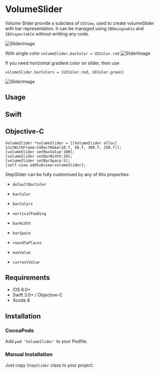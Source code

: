 # VolumeSlider

Volume Slider provide a subclass of `UIView`, used to create volumeSlider with bar representation.
It can be managed using `IBDesignable` and `IBInspectable` without writting any code.

![SliderImage](https://github.com/surjeet-singh/VolumeSlider/blob/master/ScreenShot/VolumeSlider.gif)

With single color 
`volumeSlider.barColor = UIColor.red`
![SliderImage](https://github.com/surjeet-singh/VolumeSlider/blob/master/ScreenShot/Screen%20Shot%2002.png)


If you need horizontal gradient color on slider, then use

`volumeSlider.barColors = [UIColor.red, UIColor.green]`

![SliderImage](https://github.com/surjeet-singh/VolumeSlider/blob/master/ScreenShot/Screen%20Shot%2001.png)

## Usage

## Swift


## Objective-C

```objec
VolumeSlider *volumeSlider = [[VolumeSlider alloc] initWithFrame:CGRectMake(10.f, 50.f, 300.f, 250.f)];
[volumeSlider setMaxValue:100];
[volumeSlider setBarWidth:10];
[volumeSlider setBarSpace:5];
[self.view addSubview:volumeSlider];
```


StepSlider can be fully customised by any of this properties:

- `defaultBarColor`
- `barColor`
- `barColors`

- `verticalPadding`
- `barWidth`
- `barSpace`
- `roundToPlaces`

- `maxValue`
- `currentValue`



## Requirements

- iOS 8.0+
- Swift 3.0+ / Objective-C
- Xcode 8

## Installation

### CocoaPods

Add `pod 'VolumeSlider'` to your Podfile. 

### Manual Installation

Just copy `StepSlider` class to your project.
